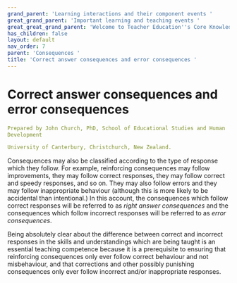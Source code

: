 ```yaml
---
grand_parent: 'Learning interactions and their component events '
great_grand_parent: 'Important learning and teaching events '
great_great_grand_parent: 'Welcome to Teacher Education''s Core Knowledge and Skills.'
has_children: false
layout: default
nav_order: 7
parent: 'Consequences '
title: 'Correct answer consequences and error consequences '
---
```

# Correct answer consequences and error consequences


```yaml
Prepared by John Church, PhD, School of Educational Studies and Human
Development

University of Canterbury, Christchurch, New Zealand.
```


Consequences may also be classified according to the type of response
which they follow. For example, reinforcing consequences may follow
improvements, they may follow correct responses, they may follow correct
and speedy responses, and so on. They may also follow errors and they
may follow inappropriate behaviour (although this is more likely to be
accidental than intentional.) In this account, the consequences which
follow correct responses will be referred to as *right answer
consequences* and the consequences which follow incorrect responses will
be referred to as *error consequences*.

Being absolutely clear about the difference between correct and
incorrect responses in the skills and understandings which are being
taught is an essential teaching competence because it is a prerequisite
to ensuring that reinforcing consequences only ever follow correct
behaviour and not misbehaviour, and that corrections and other possibly
punishing consequences only ever follow incorrect and/or inappropriate
responses.
